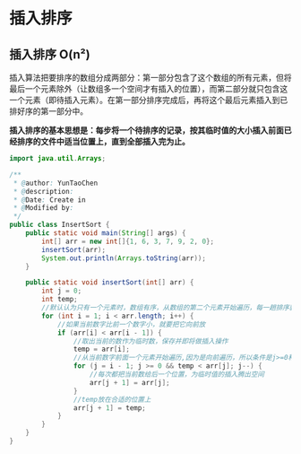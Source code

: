 # 插入排序


## 插入排序  O(n²)

插入算法把要排序的数组分成两部分：第一部分包含了这个数组的所有元素，但将最后一个元素除外（让数组多一个空间才有插入的位置），而第二部分就只包含这一个元素（即待插入元素）。在第一部分排序完成后，再将这个最后元素插入到已排好序的第一部分中。

**插入排序的基本思想是：每步将一个待排序的记录，按其临时值的大小插入前面已经排序的文件中适当位置上，直到全部插入完为止。** 

```java
import java.util.Arrays;

/**
 * @author: YunTaoChen
 * @description:
 * @Date: Create in
 * @Modified by:
 */
public class InsertSort {
    public static void main(String[] args) {
        int[] arr = new int[]{1, 6, 3, 7, 9, 2, 0};
        insertSort(arr);
        System.out.println(Arrays.toString(arr));
    }

    public static void insertSort(int[] arr) {
        int j = 0;
        int temp;
        //默认认为只有一个元素时，数组有序，从数组的第二个元素开始遍历，每一趟排序就会有一个元素有序
        for (int i = 1; i < arr.length; i++) {
            //如果当前数字比前一个数字小，就要把它向前放
            if (arr[i] < arr[i - 1]) {
                //取出当前的数作为临时数，保存并即将做插入操作
                temp = arr[i];
                //从当前数字前面一个元素开始遍历,因为是向前遍历，所以条件是j>=0和临时数字小于前面的数字才做操作，否则目前就是顺序排列
                for (j = i - 1; j >= 0 && temp < arr[j]; j--) {
                    //每次都把当前数给后一个位置，为临时值的插入腾出空间
                    arr[j + 1] = arr[j];
                }
                //temp放在合适的位置上
                arr[j + 1] = temp;
            }
        }
    }
}
```


